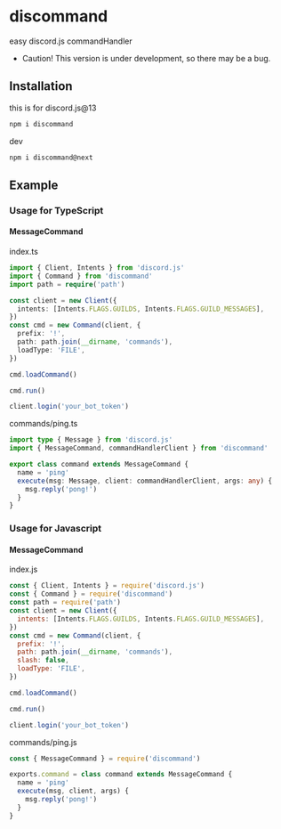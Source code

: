 # discommand

easy discord.js commandHandler

- Caution! This version is under development, so there may be a bug.

## Installation

this is for discord.js@13

```sh
npm i discommand
```

dev

```sh
npm i discommand@next
```

## Example

### Usage for TypeScript

#### MessageCommand

index.ts

```ts
import { Client, Intents } from 'discord.js'
import { Command } from 'discommand'
import path = require('path')

const client = new Client({
  intents: [Intents.FLAGS.GUILDS, Intents.FLAGS.GUILD_MESSAGES],
})
const cmd = new Command(client, {
  prefix: '!',
  path: path.join(__dirname, 'commands'),
  loadType: 'FILE',
})

cmd.loadCommand()

cmd.run()

client.login('your_bot_token')
```

commands/ping.ts

```ts
import type { Message } from 'discord.js'
import { MessageCommand, commandHandlerClient } from 'discommand'

export class command extends MessageCommand {
  name = 'ping'
  execute(msg: Message, client: commandHandlerClient, args: any) {
    msg.reply('pong!')
  }
}
```

### Usage for Javascript

#### MessageCommand

index.js

```js
const { Client, Intents } = require('discord.js')
const { Command } = require('discommand')
const path = require('path')
const client = new Client({
  intents: [Intents.FLAGS.GUILDS, Intents.FLAGS.GUILD_MESSAGES],
})
const cmd = new Command(client, {
  prefix: '!',
  path: path.join(__dirname, 'commands'),
  slash: false,
  loadType: 'FILE',
})

cmd.loadCommand()

cmd.run()

client.login('your_bot_token')
```

commands/ping.js

```js
const { MessageCommand } = require('discommand')

exports.command = class command extends MessageCommand {
  name = 'ping'
  execute(msg, client, args) {
    msg.reply('pong!')
  }
}
```
